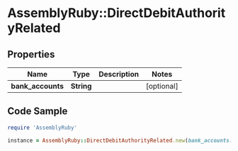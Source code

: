 # AssemblyRuby::DirectDebitAuthorityRelated

## Properties

Name | Type | Description | Notes
------------ | ------------- | ------------- | -------------
**bank_accounts** | **String** |  | [optional] 

## Code Sample

```ruby
require 'AssemblyRuby'

instance = AssemblyRuby::DirectDebitAuthorityRelated.new(bank_accounts: 9fda18e7-b1d3-4a83-830d-0cef0f62cd25)
```


